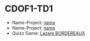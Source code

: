 # CDOF1-TD1
- Name-Project: [name](https://github.com/Decentralized-System/CDOF1-TD1/edit/main/README.md)
- Name-Project: [name](https://github.com/Decentralized-System/CDOF1-TD1/edit/main/README.md)
- Quizz Game: [Lazare BORDEREAUX](https://github.com/lazbord/Quiz_Game_Bordereaux_Lazare_CDOF1)
